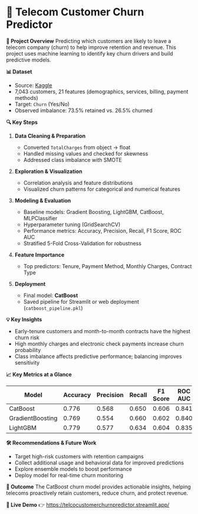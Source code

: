 # 📱 Telecom Customer Churn Predictor

**🚀 Project Overview**
Predicting which customers are likely to leave a telecom company (churn) to help improve retention and revenue. This project uses machine learning to identify key churn drivers and build predictive models.

**📊 Dataset**

* Source: [Kaggle](https://www.kaggle.com/datasets/mubeenshehzadi/customer-churn-dataset?select=Telco_Cusomer_Churn.csv)
* 7,043 customers, 21 features (demographics, services, billing, payment methods)
* Target: `Churn` (Yes/No)
* Observed imbalance: 73.5% retained vs. 26.5% churned

**🔍 Key Steps**

1. **Data Cleaning & Preparation**

   * Converted `TotalCharges` from object → float
   * Handled missing values and checked for skewness
   * Addressed class imbalance with SMOTE

2. **Exploration & Visualization**

   * Correlation analysis and feature distributions
   * Visualized churn patterns for categorical and numerical features

3. **Modeling & Evaluation**

   * Baseline models: Gradient Boosting, LightGBM, CatBoost, MLPClassifier
   * Hyperparameter tuning (GridSearchCV)
   * Performance metrics: Accuracy, Precision, Recall, F1 Score, ROC AUC
   * Stratified 5-Fold Cross-Validation for robustness

4. **Feature Importance**

   * Top predictors: Tenure, Payment Method, Monthly Charges, Contract Type

5. **Deployment**

   * Final model: **CatBoost**
   * Saved pipeline for Streamlit or web deployment (`catboost_pipeline.pkl`)

**💡 Key Insights**

* Early-tenure customers and month-to-month contracts have the highest churn risk
* High monthly charges and electronic check payments increase churn probability
* Class imbalance affects predictive performance; balancing improves sensitivity

**📈 Key Metrics at a Glance**

| Model            | Accuracy | Precision | Recall | F1 Score | ROC AUC |
| ---------------- | -------- | --------- | ------ | -------- | ------- |
| CatBoost         | 0.776    | 0.568     | 0.650  | 0.606    | 0.841   |
| GradientBoosting | 0.769    | 0.554     | 0.660  | 0.602    | 0.840   |
| LightGBM         | 0.779    | 0.577     | 0.634  | 0.604    | 0.835   |

**🛠 Recommendations & Future Work**

* Target high-risk customers with retention campaigns
* Collect additional usage and behavioral data for improved predictions
* Explore ensemble models to boost performance
* Deploy model for real-time churn monitoring

**🎯 Outcome**
The CatBoost churn model provides actionable insights, helping telecoms proactively retain customers, reduce churn, and protect revenue.

**🚀 Live Demo**
👉 https://telcocustomerchurnpredictor.streamlit.app/
